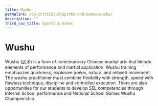 ```yaml
---
title: Wushu
permalink: /co-curriculum/Sports-and-Games/wushu/
description: ""
third_nav_title: Sports & Games
---
```

# **Wushu**

Wushu (武术) is a form of contemporary Chinese martial arts that blends elements of performance and martial application. Wushu training emphasizes quickness, explosive power, natural and relaxed movement. The wushu practitioner must combine flexibility with strength, speed with flawless technique, discipline and controlled execution. There are also opportunities for our students to develop SEL competencies through Internal School performance and National School Games Wushu Championship.